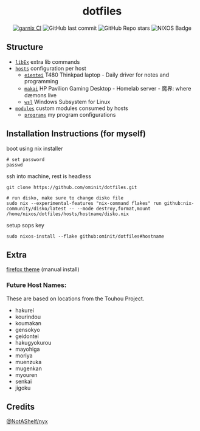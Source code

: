 <h1 align=center>dotfiles</h1>

<div align=center>

[![garnix CI](https://img.shields.io/endpoint?url=https%3A%2F%2Fgarnix.io%2Fapi%2Fbadges%2Fominit%2Fdotfiles%3Fbranch%3Dmain&style=for-the-badge&labelColor=101418&color=a1efd3)](https://garnix.io/repo/ominit/dotfiles)
![GitHub last commit](https://img.shields.io/github/last-commit/ominit/dotfiles?style=for-the-badge&labelColor=101418&color=ffe9aa)
![GitHub Repo stars](https://img.shields.io/github/stars/ominit/dotfiles?style=for-the-badge&labelColor=101418&color=d4bfff)
![NIXOS Badge](https://img.shields.io/badge/NIXOS-wink?style=for-the-badge&logo=nixos&labelColor=101418&color=91ddff)

</div>

## Structure
- [`libEx`](libEx) extra lib commands
- [`hosts`](hosts) configuration per host
	- [`eientei`](hosts/eientei) T480 Thinkpad laptop - Daily driver for notes and programming
	- [`makai`](hosts/makai) HP Pavilion Gaming Desktop - Homelab server - 魔界: where dæmons live
	- [`wsl`](hosts/wsl) Windows Subsystem for Linux
- [`modules`](modules) custom modules consumed by hosts
	- [`programs`](modules/programs) my program configurations

## Installation Instructions (for myself)
boot using nix installer
```
# set password
passwd
```
ssh into machine, rest is headless
```
git clone https://github.com/ominit/dotfiles.git
```
```
# run disko, make sure to change disko file
sudo nix --experimental-features "nix-command flakes" run github:nix-community/disko/latest -- --mode destroy,format,mount /home/nixos/dotfiles/hosts/hostname/disko.nix
```
setup sops key
```
sudo nixos-install --flake github:ominit/dotfiles#hostname
```

## Extra
[firefox theme](https://color.firefox.com/?theme=XQAAAAJDBAAAAAAAAABBqYhm849SCicxcUcPX38oKRicm6da8pFtMcQD6nrb3hVaZ4ZDQ499FUcwBYu_qLKyYPM65OP_BKJnRyTWOztZCf_gdf3bl23-Qu_hT6RzR_NrESOtjjKyf3_683nvhh8S62Tor-v04OptN9h9c8NJfFqPcdSvGsPmLizW7pgQF0_ebk0RGu8xGE48lM32r9138dqm4pOl5h0uYZiujSZlo7di0-29e-zlpPh21tJ4fEtwrCD_CpAMQcvy8kN2gOR3Sw-VgyIxOMBLGKjRZYcKoyA5VMrlF4NpOaeA4GOSVNq5zoOW6sD5xGRyhRl6BQMl7Nq7dpA_bhfhKSa5IUBrvZ33DghwfiDrN2nlTqn-GpAdr_EoGV2dFYPrLpwSWDo_X_Uo1LHuy9wIv2x15ufs42S2EBYWr1a_TJyJKn42AiBLJ8LZtyX860lW0NeiLa3noUSwdbCmD9NNNhLvh0_d6_712tg5K2Y8FjkHssbwiIEkiewEgNm2mzyEufIcHfQNJxo6c3NmotNqeE8ZfCLMpWivmf-n6diBbu2yUx8vGUUrj58zKzgMWp16YwzDTY4iu4a44D6j8qMzIngQtKLO_-ncm-I) (manual install)

### Future Host Names:
These are based on locations from the Touhou Project.
- hakurei
- kourindou
- koumakan
- gensokyo
- geidontei
- hakugyokurou
- mayohiga
- moriya
- muenzuka
- mugenkan
- myouren
- senkai
- jigoku

## Credits
[@NotAShelf/nyx](https://github.com/NotAShelf/nyx)
